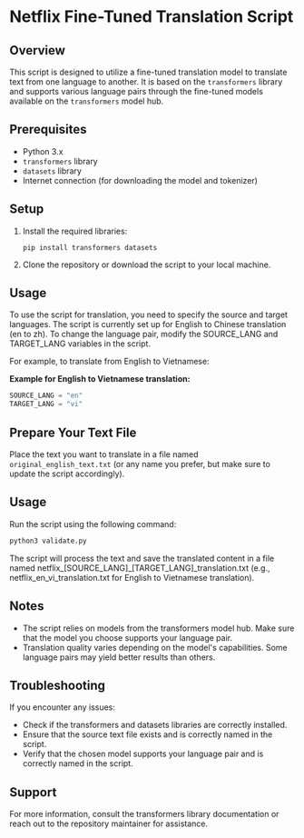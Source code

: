 # Netflix Fine-Tuned Translation Script

## Overview

This script is designed to utilize a fine-tuned translation model to translate text from one language to another. It is based on the `transformers` library and supports various language pairs through the fine-tuned models available on the `transformers` model hub.

## Prerequisites

- Python 3.x
- `transformers` library
- `datasets` library
- Internet connection (for downloading the model and tokenizer)

## Setup

1. Install the required libraries:
   ```shell
   pip install transformers datasets
2. Clone the repository or download the script to your local machine.

## Usage 
To use the script for translation, you need to specify the source and target languages. The script is currently set up for English to Chinese translation (en to zh). To change the language pair, modify the SOURCE_LANG and TARGET_LANG variables in the script.

For example, to translate from English to Vietnamese:

**Example for English to Vietnamese translation:**
```python
SOURCE_LANG = "en"
TARGET_LANG = "vi"
```
## Prepare Your Text File
Place the text you want to translate in a file named `original_english_text.txt` (or any name you prefer, but make sure to update the script accordingly).

## Usage
Run the script using the following command:
```bash
python3 validate.py
```
The script will process the text and save the translated content in a file named netflix_[SOURCE_LANG]_[TARGET_LANG]_translation.txt (e.g., netflix_en_vi_translation.txt for English to Vietnamese translation).

## Notes

- The script relies on models from the transformers model hub. Make sure that the model you choose supports your language pair.
- Translation quality varies depending on the model's capabilities. Some language pairs may yield better results than others.

## Troubleshooting
If you encounter any issues:

- Check if the transformers and datasets libraries are correctly installed.
- Ensure that the source text file exists and is correctly named in the script.
- Verify that the chosen model supports your language pair and is correctly named in the script.

## Support
For more information, consult the transformers library documentation or reach out to the repository maintainer for assistance.
